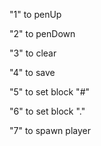 "1" to penUp

"2" to penDown

"3" to clear

"4" to save

"5" to set block "#"

"6" to set block "."

"7" to spawn player